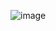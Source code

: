 ![image](https://github.com/KPI0/STM32F103/blob/main/89C52_LED%E6%B5%81%E6%B0%B4%E7%81%AF/LED%E6%B5%81%E6%B0%B4%E7%81%AF.gif)

